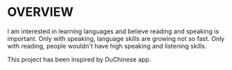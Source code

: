 # OVERVIEW
  I am interested in learning languages and believe reading and speaking is important.
  Only with speaking, language skills are growing not so fast.
  Only with reading, people wouldn't have high speaking and listening skills.

  This project has been inspired by DuChinese app.